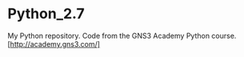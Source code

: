 # Python_2.7
My Python repository. Code from the GNS3 Academy Python course. [http://academy.gns3.com/]
